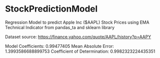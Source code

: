 # StockPredictionModel
Regression Model to predict Apple Inc ($AAPL) Stock Prices using EMA Technical Indicator from pandas_ta and sklearn library

Dataset source: https://finance.yahoo.com/quote/AAPL/history?p=AAPY

Model Coefficients: 0.99477405
Mean Absolute Error: 1.3993586688899753
Coefficient of Determination: 0.9982323224435351
